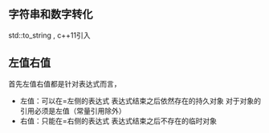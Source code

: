 ## 字符串和数字转化
std::to_string , c++11引入

## 左值右值
首先左值右值都是针对表达式而言，
- 左值：可以在=左侧的表达式  表达式结束之后依然存在的持久对象  对于对象的引用必须是左值（常量引用除外）
- 右值：只能在=右侧的表达式  表达式结束之后不存在的临时对象
